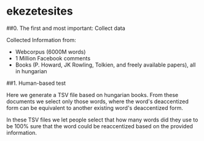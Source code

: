 # ekezetesites

##0. The first and most important: Collect data

Collected Information from:
- Webcorpus (6000M words)
- 1 Million Facebook comments
- Books (P. Howard, JK Rowling, Tolkien, and freely available papers), all in hungarian

##1. Human-based test

Here we generate a TSV file based on hungarian books. From these documents we select only those words, where the word's deaccentized form can be equivalent to another existing word's deaccentized form.

In these TSV files we let people select that how many words did they use to be 100% sure that the word could be reaccentized based on the provided information.


